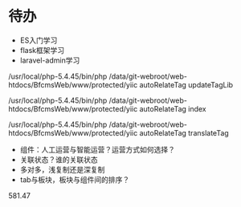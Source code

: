 # 待办
* ES入门学习
* flask框架学习
* laravel-admin学习


/usr/local/php-5.4.45/bin/php /data/git-webroot/web-htdocs/BfcmsWeb/www/protected/yiic autoRelateTag updateTagLib

/usr/local/php-5.4.45/bin/php /data/git-webroot/web-htdocs/BfcmsWeb/www/protected/yiic autoRelateTag index

/usr/local/php-5.4.45/bin/php /data/git-webroot/web-htdocs/BfcmsWeb/www/protected/yiic autoRelateTag translateTag


* 组件：人工运营与智能运营？运营方式如何选择？
* 关联状态？谁的关联状态
* 多对多，浅复制还是深复制
* tab与板块，板块与组件间的排序？

581.47


